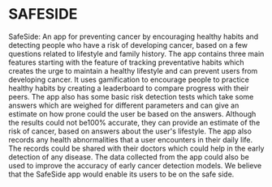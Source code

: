 # SAFESIDE
SafeSide: An app for preventing cancer by encouraging healthy habits and detecting people who have a risk of developing cancer, based on a few questions related to lifestyle and family history. 
The app contains three main features starting with the feature of tracking preventative habits which creates the urge to maintain a healthy lifestyle and can prevent users from developing cancer. It uses gamification to encourage people to practice healthy habits by creating a leaderboard to compare progress with their peers. 
The app also has some basic risk detection tests which take some answers which are weighed for different parameters and can give an estimate on how prone could the user be based on the answers. Although the results could not be100% accurate, they can provide an estimate of the risk of cancer, based on answers about the user's lifestyle.
The app also records any health abnormalities that a user encounters in their daily life. The records could be shared with their doctors which could help in the early detection of any disease.
The data collected from the app could also be used to improve the accuracy of early cancer detection models.
We believe that the SafeSide app would enable its users to be on the safe side. 
